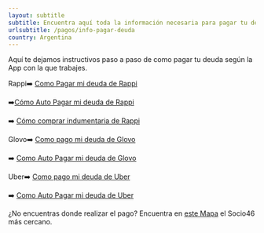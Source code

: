 ```yaml
---
layout: subtitle
subtitle: Encuentra aquí toda la información necesaria para pagar tu deuda
urlsubtitle: /pagos/info-pagar-deuda
country: Argentina
---
```

Aquí te dejamos instructivos paso a paso de como pagar tu deuda según la App con la que trabajes.

Rappi➡️  [Como Pagar mi deuda de Rappi](https://pago46.com/como-pago-mi-deuda-de-rappi/)

➡️[Cómo Auto Pagar mi deuda de Rappi](https://pago46.com/auto-paga-tu-deuda-de-rappi/)

➡️ [Cómo comprar indumentaria de Rappi](https://pago46.com/compra-tus-prendas-y-accesorios-de-rappi-con-pago46/)

Glovo➡️ [Como pago mi deuda de Glovo](https://pago46.com/como-hacer-para-balancear-tu-saldo-con-pago46)

➡️ [Como Auto Pagar mi deuda de Glovo](https://pago46.com/auto-pagar-tu-deuda-de-glovo-nunca-fue-tan-facil/)

Uber➡️ [Como pago mi deuda de Uber](/pagos/pagar-uber)

➡️ [Como Auto Pagar mi deuda de Uber](/pagos/autopagar-uber)

¿No encuentras donde realizar el pago?
Encuentra en [este Mapa](https://www.google.com/maps/d/viewer?ll=-35.32184388854654,-59.74867747952695&z=8&mid=1eWeVQmvWN5Nhc0upmAIXAdejkrJicdtf) el Socio46 más cercano.